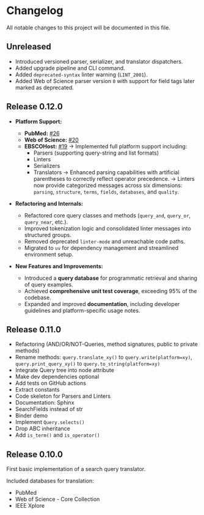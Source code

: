
# Changelog
All notable changes to this project will be documented in this file.

## Unreleased

- Introduced versioned parser, serializer, and translator dispatchers.
- Added upgrade pipeline and CLI command.
- Added `deprecated-syntax` linter warning (`LINT_2001`).
- Added Web of Science parser version `0` with support for field tags later
  marked as deprecated.

## Release 0.12.0

- **Platform Support:**
  - **PubMed:** [#26](https://github.com/CoLRev-Environment/search-query/pull/26)
  - **Web of Science:** [#20](https://github.com/CoLRev-Environment/search-query/pull/20)
  - **EBSCOHost:** [#19](https://github.com/CoLRev-Environment/search-query/pull/19)
    → Implemented full platform support including:
    - Parsers (supporting query-string and list formats)
    - Linters
    - Serializers
    - Translators
    → Enhanced parsing capabilities with artificial parentheses to correctly reflect operator precedence.
    → Linters now provide categorized messages across six dimensions: `parsing`, `structure`, `terms`, `fields`, `databases`, and `quality`.

- **Refactoring and Internals:**
  - Refactored core query classes and methods (`query_and`, `query_or`, `query_near`, etc.).
  - Improved tokenization logic and consolidated linter messages into structured groups.
  - Removed deprecated `linter-mode` and unreachable code paths.
  - Migrated to `uv` for dependency management and streamlined environment setup.

- **New Features and Improvements:**
  - Introduced a **query database** for programmatic retrieval and sharing of query examples.
  - Achieved **comprehensive unit test coverage**, exceeding 95% of the codebase.
  - Expanded and improved **documentation**, including developer guidelines and platform-specific usage notes.

## Release 0.11.0

- Refactoring (AND/OR/NOT-Queries, method signatures, public to private methods)
- Rename methods: `query.translate_xy()` to `query.write(platform=xy)`, `query.print_query_xy()` to `query.to_string(platform=xy)`
- Integrate Query tree into node attribute
- Make dev dependencies optional
- Add tests on GitHub actions
- Extract constants
- Code skeleton for Parsers and Linters
- Documentation: Sphinx
- SearchFields instead of str
- Binder demo
- Implement `Query.selects()`
- Drop ABC inheritance
- Add `is_term()` and `is_operator()`

## Release 0.10.0

First basic implementation of a search query translator.

Included databases for translation:
- PubMed
- Web of Science - Core Collection
- IEEE Xplore

